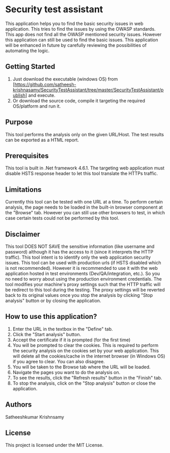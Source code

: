 # Security test assistant
This application helps you to find the basic security issues in web application. This tries to find the issues by using the OWASP standards. This app does not find all the OWASP mentioned security issues. However this application can still be used to find the basic issues. This application will be enhanced in future by carefully reviewing the possibilities of automating the logic.

## Getting Started
1. Just download the executable (windows OS) from [https://github.com/satheesh-krishnasamy/SecurityTestAssistant/tree/master/SecurityTestAssistant/publish] and execute.
2. Or download the source code, compile it targeting the required OS/platform and run it.


## Purpose
This tool performs the analysis only on the given URL/Host.
The test results can be exported as a HTML report.

## Prerequisites
This tool is built in .Net framework 4.6.1. 
The targeting web application must disable HSTS response header to let this tool translate the HTTPs traffic.

## Limitations
Currently this tool can be tested with one URL at a time.
To perform certain analysis, the page needs to be loaded in the built-in browser component at the "Browse" tab. However you can still use other browsers to test, in which case certain tests could not be performed by this tool.

## Disclaimer
This tool DOES NOT SAVE the sensitive information (like username and password) although it has the access to it (since it interprets the HTTP traffic).
This tool intent is to identify only the web application security issues.
This tool can be used with production urls (if HSTS disabled which is not recommended). However it is recommended to use it with the web application hosted in test environments (Dev/QA/integration, etc.). So you no need to worry about using the production environment credentials.
The tool modifies your machine's proxy settings such that the HTTP traffic will be redirect to this tool during the testing. The proxy settings will be reverted back to its original values once you stop the analysis by clicking "Stop analysis" button or by closing the application.


## How to use this application?
1. Enter the URL in the textbox in the "Define" tab.
2. Click the "Start analysis" button.
3. Accept the certificate if it is prompted (for the first time)
4. You will be prompted to clear the cookies. This is required to perform the security analysis on the cookies set by your web application. This will delete all the cookies/cache in the internet browser (in Windows OS) if you agree to clear. You can also disagree.
5. You will be taken to the Browse tab where the URL will be loaded.
6. Navigate the pages you want to do the analysis on.
7. To see the results, click the "Refresh results" button in the "Finish" tab.
8. To stop the analysis, click on the "Stop analysis" button or close the application.


## Authors
Satheeshkumar Krishnsamy

## License
This project is licensed under the MIT License.
